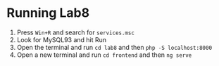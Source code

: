 # Running Lab8

1. Press ```Win+R``` and search for ```services.msc```
2. Look for MySQL93 and hit Run
3. Open the terminal and run  ```cd lab8``` and then ```php -S localhost:8000```
4. Open a new terminal and run ```cd frontend``` and then ```ng serve```